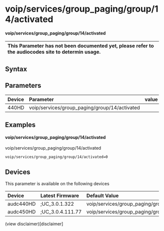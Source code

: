 ﻿---
description: voip/services/group_paging/group/14/activated
search: false
---

# voip/services/group_paging/group/14/activated

#### voip/services/group_paging/group/14/activated


| This Parameter has not been documented yet, please refer to the audiocodes site to determin usage.  | 
| :--- |

## Syntax

## Parameters
|Device|Parameter|value|Description|
|:---|:---|:---|:---|
| 440HD | voip/services/group_paging/group/14/activated |  |  |

## Examples
#### voip/services/group_paging/group/14/activated

voip/services/group_paging/group/14/activated

```
voip/services/group_paging/group/14/activated=0
```

## Devices
This parameter is available on the following devices

| Device | Latest Firmware | Default Value |
|:---|:---|:---|
| audc440HD | ;UC_3.0.1.322 | voip/services/group_paging/group/14/activated=0 
| audc450HD | ;UC_3.0.4.111.77 | voip/services/group_paging/group/14/activated=0 

(view disclaimer)[disclaimer]
